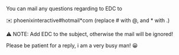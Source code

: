 You can mail any questions regarding to EDC to

:envelope: phoenixinteractive#hotmail*com (replace # with @, and * with .)

:warning: NOTE: Add EDC to the subject, otherwise the mail will be ignored!

Please be patient for a reply, i am a very busy man! :grinning: